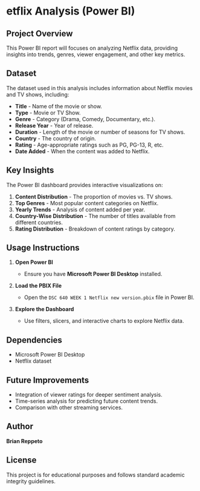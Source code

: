 # etflix Analysis (Power BI)

## Project Overview
This Power BI report will focuses on analyzing Netflix data, providing insights into trends, genres, viewer engagement, and other key metrics.

## Dataset
The dataset used in this analysis includes information about Netflix movies and TV shows, including:
- **Title** - Name of the movie or show.
- **Type** - Movie or TV Show.
- **Genre** - Category (Drama, Comedy, Documentary, etc.).
- **Release Year** - Year of release.
- **Duration** - Length of the movie or number of seasons for TV shows.
- **Country** - The country of origin.
- **Rating** - Age-appropriate ratings such as PG, PG-13, R, etc.
- **Date Added** - When the content was added to Netflix.

## Key Insights
The Power BI dashboard provides interactive visualizations on:
1. **Content Distribution** - The proportion of movies vs. TV shows.
2. **Top Genres** - Most popular content categories on Netflix.
3. **Yearly Trends** - Analysis of content added per year.
4. **Country-Wise Distribution** - The number of titles available from different countries.
5. **Rating Distribution** - Breakdown of content ratings by category.

## Usage Instructions
1. **Open Power BI**  
   - Ensure you have **Microsoft Power BI Desktop** installed.

2. **Load the PBIX File**  
   - Open the `DSC 640 WEEK 1 Netflix new version.pbix` file in Power BI.

3. **Explore the Dashboard**  
   - Use filters, slicers, and interactive charts to explore Netflix data.

## Dependencies
- Microsoft Power BI Desktop
- Netflix dataset

## Future Improvements
- Integration of viewer ratings for deeper sentiment analysis.
- Time-series analysis for predicting future content trends.
- Comparison with other streaming services.

## Author
**Brian Reppeto**  


## License
This project is for educational purposes and follows standard academic integrity guidelines.
